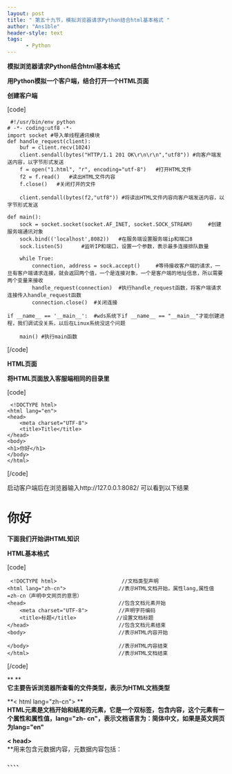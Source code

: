 ```yaml
---
layout: post
title: " 第五十九节，模拟浏览器请求Python结合html基本格式 "
author: "Ans1ble"
header-style: text
tags:
      - Python
---
```


**模拟浏览器请求Python结合html基本格式**

**用Python模拟一个客户端，结合打开一个HTML页面**

**创建客户端**

[code]

     #!/usr/bin/env python
    # -*- coding:utf8 -*-
    import socket #导入单线程通讯模块
    def handle_request(client):
        buf = client.recv(1024)
        client.sendall(bytes("HTTP/1.1 201 OK\r\n\r\n","utf8")) #向客户端发送内容，以字节形式发送
        f = open("1.html", "r", encoding="utf-8")   #打开HTML文件
        f2 = f.read()   #读出HTML文件内容
        f.close()   #关闭打开的文件
    
        client.sendall(bytes(f2,"utf8")) #将读出HTML文件内容向客户端发送内容，以字节形式发送
    
    def main():
        sock = socket.socket(socket.AF_INET, socket.SOCK_STREAM)     #创建服务端通讯对象
        sock.bind(('localhost',8082))   #在服务端设置服务端ip和端口8
        sock.listen(5)      #监听IP和端口，设置一个参数，表示最多连接排队数量
    
        while True:
            connection, address = sock.accept()     #等待接收客户端的请求，一旦有客户端请求连接，就会返回两个值，一个是连接对象，一个是客户端的地址信息，所以需要两个变量来接收
            handle_request(connection)  #执行handle_request函数，将客户端请求连接传入handle_request函数
            connection.close()  #关闭连接
    
    if __name__ == '__main__':  #wds系统下if __name__ == "__main__"才能创建进程，我们调试没关系，以后在Linux系统没这个问题
    
        main() #执行main函数
[/code]

**HTML页面**

**将HTML页面放入客服端相同的目录里**

[code]

     <!DOCTYPE html>
    <html lang="en">
    <head>
        <meta charset="UTF-8">
        <title>Title</title>
    </head>
    <body>
    <h1>你好</h1>
    </body>
    </html>
[/code]

启动客户端后在浏览器输入http://127.0.0.1:8082/  可以看到以下结果

# 你好



**下面我们开始讲HTML知识**



**HTML基本格式**

[code]

     <!DOCTYPE html>                     //文档类型声明
    <html lang="zh-cn">                 //表示HTML文档开始，属性lang,属性值=zh-cn（声明中文网页的意思）
    <head>                              //包含文档元素开始
        <meta charset="UTF-8">          //声明字符编码
        <title>标题</title>             //设置文档标题
    </head>                             //包含文档元素结束
    <body>                              //表示HTML内容开始
    
    </body>                             //表示HTML内容结束
    </html>                             //表示HTML文档结束
[/code]



**<!DOCTYPE html > **  
**它主要告诉浏览器所查看的文件类型，表示为HTML文档类型**



**< html lang="zh-cn"></html> **  
**HTML元素是文档开始和结尾的元素，它是一个双标签，包含内容，这个元素有一个属性和属性值，lang="zh-
cn"，表示文档语言为：简体中文，如果是英文网页为lang="en"**



**< head> </head>**  
**用来包含元数据内容，元数据内容包括：
<link>、<meta>、<noscript>、<scripy>、<style>、<title>,这些内容用来向浏览器提供信息，比如link提供css信息，这些类型都是页面不可见的**



**< meta>**  
 **这个元素可以用来设置字符编码，告诉浏览器页面采用什么编码，除了设置编码还有别的**



**< title></title> **  
**这个元素是设置页面的标题的，标题会显示到浏览器上部，也会被搜索引擎识别**



**< body> </body>**  
 **用来包含文档内容的元素，也就是浏览器可见部分，所有的可见部分都应该写在这里**



